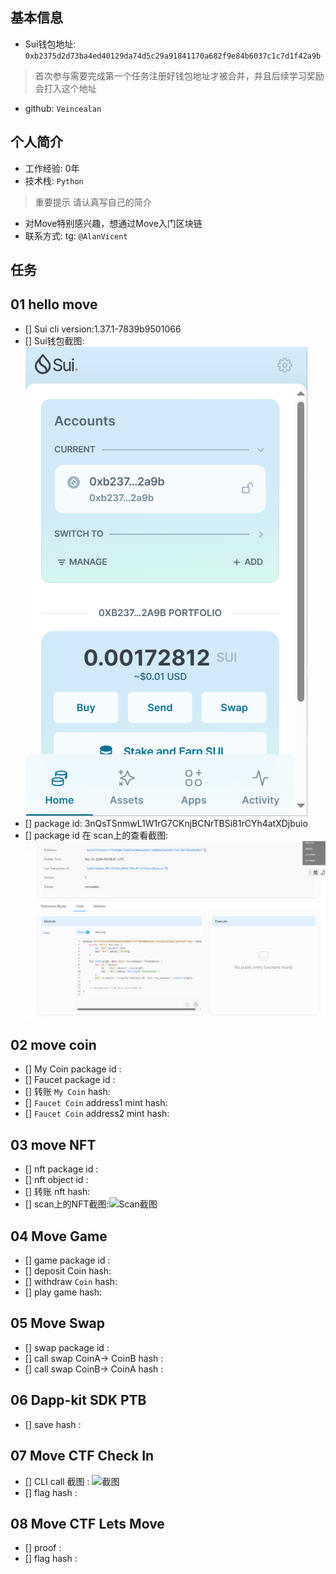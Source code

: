 ## 基本信息
- Sui钱包地址: `0xb2375d2d73ba4ed40129da74d5c29a91841170a682f9e84b6037c1c7d1f42a9b`
> 首次参与需要完成第一个任务注册好钱包地址才被合并，并且后续学习奖励会打入这个地址
- github: `Veincealan`

## 个人简介
- 工作经验: 0年
- 技术栈: `Python`
> 重要提示 请认真写自己的简介
- 对Move特别感兴趣，想通过Move入门区块链
- 联系方式: tg: `@AlanVicent` 

## 任务

##   01 hello move  
- [] Sui cli version:1.37.1-7839b9501066
- [] Sui钱包截图: ![Sui钱包截图](./images/sui_wallet.png)
- [] package id: 3nQsTSnmwL1W1rG7CKnjBCNrTBSi81rCYh4atXDjbuio
- [] package id 在 scan上的查看截图:![Scan截图](./images/sui_scan1.png)

##   02 move coin
- [] My Coin package id : 
- [] Faucet package id : 
- [] 转账 `My Coin` hash:
- [] `Faucet Coin` address1 mint hash:
- [] `Faucet Coin` address2 mint hash:

##   03 move NFT
- [] nft package id :
- [] nft object id : 
- [] 转账 nft  hash:
- [] scan上的NFT截图:![Scan截图](./images/你的图片地址)

##   04 Move Game
- [] game package id :
- [] deposit Coin hash:
- [] withdraw `Coin` hash:
- [] play game hash:

##   05 Move Swap
- [] swap package id :
- [] call swap CoinA-> CoinB  hash :
- [] call swap CoinB-> CoinA  hash :

##   06 Dapp-kit SDK PTB
- [] save hash :

##   07 Move CTF Check In
- [] CLI call 截图 : ![截图](./images/你的图片地址)
- [] flag hash :

##   08 Move CTF Lets Move
- [] proof : 
- [] flag hash :

